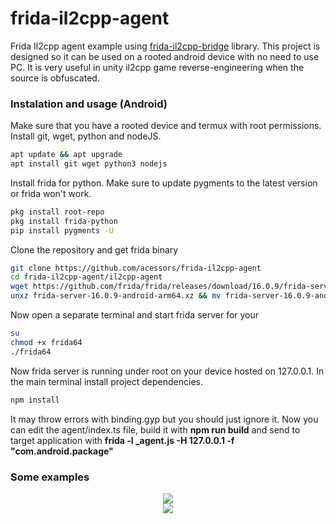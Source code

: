 # frida-il2cpp-agent
Frida Il2cpp agent example using <a href="https://github.com/vfsfitvnm/frida-il2cpp-bridge">frida-il2cpp-bridge</a> library. This project is designed so it can be used on a rooted android device with no need to use PC. It is very useful in unity il2cpp game reverse-engineering when the source is obfuscated.

### Instalation and usage (Android)
Make sure that you have a rooted device and termux with root permissions. Install git, wget, python and nodeJS.
```bash
apt update && apt upgrade
apt install git wget python3 nodejs
```
Install frida for python. Make sure to update pygments to the latest version or frida won't work.
```bash
pkg install root-repo
pkg install frida-python
pip install pygments -U
```
Clone the repository and get frida binary
```bash
git clone https://github.com/acessors/frida-il2cpp-agent
cd frida-il2cpp-agent/il2cpp-agent
wget https://github.com/frida/frida/releases/download/16.0.9/frida-server-16.0.9-android-arm64.xz
unxz frida-server-16.0.9-android-arm64.xz && mv frida-server-16.0.9-android-arm64 frida64
```
Now open a separate terminal and start frida server for your 
```bash
su
chmod +x frida64
./frida64
```
Now frida server is running under root on your device hosted on 127.0.0.1. In the main terminal install project dependencies.
```bash
npm install 
```
It may throw errors with binding.gyp but you should just ignore it. Now you can edit the agent/index.ts file, build it with <b>npm run build</b> and send to target application with <b>frida -l _agent.js -H 127.0.0.1 -f "com.android.package"</b>

### Some examples
<center><img src="https://github.com/acessors/frida-il2cpp-agent/blob/main/sample-trace.png?raw=true"></center>

<center><img src="https://github.com/acessors/frida-il2cpp-agent/blob/main/pg3d-trace.png?raw=true"></center>
